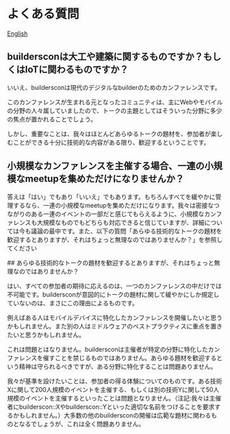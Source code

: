 # よくある質問	

[English](../../FAQ.md)


## buildersconは大工や建築に関するものですか？もしくはIoTに関わるものですか？
			
いいえ、buildersconは現代のデジタルなbuilderのためのカンファレンスです。
			
このカンファレンスが生まれる元となったコミュニティは、主にWebやモバイルの分野の人々属していましたので、トークの主題としてはそういった分野に多少の焦点が置かれることでしょう。
			
しかし、重要なことは、我々はほとんどあらゆるトークの題材を、参加者が楽しむことができる十分に技術的な内容がある限り、歓迎するということです。
	
			
## 小規模なカンファレンスを主催する場合、一連の小規模なmeetupを集めただけになりませんか？
			
答えは「はい」でもあり「いいえ」でもあります。もちろんすべてを緩やかに管理するなら、一連の小規模なmeetupを集めただけになります。我々は密接なつながりのある一連のイベントの一部だと感じてもらえるように、小規模なカンファレンスも大規模なものでもどちらも対応できると信じていますが、詳細については今も議論の最中です。また、以下の質問「あらゆる技術的なトークの題材を歓迎するとありますが、それはちょっと無理なのではありませんか？」を参照してください

## あらゆる技術的なトークの題材を歓迎するとありますが、それはちょっと無理なのではありませんか？
		
はい、すべての参加者の期待に応えるのは、一つのカンファレンスの中だけでは不可能です。buildersconが意図的にトークの題材に関して緩やかにしか規定していないのは、まさにこの理由によるものです。

例えばある人はモバイルデバイスに特化したカンファレンスを開催したいと思うかもしれません。また別の人はミドルウェアのベストプラクティスに重点を置きたいと思うかもしれません。

これは問題とはなりません。buildersconは主催者が特定の分野に特化したカンファレンスを催すことを禁じるものではありません。あらゆる題材を歓迎するという精神は守られるべきですが、ある分野に特化することは問題ありません。

我々が基準を設けたいことは、参加者の得る体験についてのものです。ある技術Xに関して200人規模のイベントを主催する、もしくは別の技術Yに関して50人規模のイベントを主催するといったことは問題となりません。（注記:我々は主催者にbuilderscon::Xやbuilderscon::Yといった適切な名前をつけることを要求するかもしれません。）大多数の他のbuildersconの開催は広範な題材に関わるものとなるでしょうが、これは全く問題ありません。